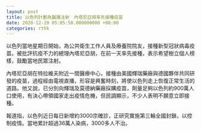 ```yaml
---
layout: post
title: 以色列計劃為醫護注射　內塔尼亞胡率先接種疫苗
date: 2020-12-20 05:05:58.000000000 +08:00
categories: rthk
---
```


以色列當地星期日開始，為公共衛生工作人員及療養院院友，接種新型冠狀病毒疫苗。被批評抗疫不力的總理內塔尼亞胡，在前一天率先接種，表示希望樹立個人榜樣，鼓勵當地民眾注射。

內塔尼亞胡在特拉維夫附近一間醫療中心，接種由美國輝瑞藥廠與德國夥伴共同研發的疫苗，過程經由電視直播，形容是興奮時刻，將使以色列走上恢復正常生活的道路。他又說，已分別向輝瑞及莫德納藥廠採購疫苗，劑量足夠以色列約900萬人口使用，有決心帶領國家走出疫情危機，但民調顯示，不少人表明不願意立即接種。

報道指，以色列近日每日新增約3000宗確診，正研究實施第三輪全國封鎖，以控制疫情。當地累計超過36萬人染病，3000多人不治。

